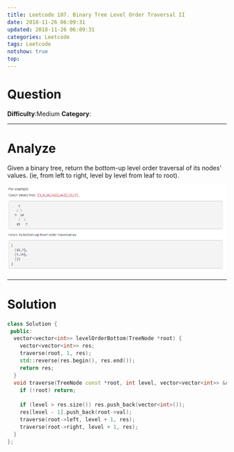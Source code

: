 ```yaml
---
title: Leetcode 107. Binary Tree Level Order Traversal II
date: 2018-11-26 06:09:31
updated: 2018-11-26 06:09:31
categories: Leetcode
tags: Leetcode
notshow: true
top:
---
```


# Question

**Difficulty**:Medium
**Category**:

<!-- more -->

------------

# Analyze

Given a binary tree, return the bottom-up level order traversal of its nodes' values. (ie, from left to right, level by level from leaf to root).

![](/images/in-post/leetcode/2018-11-26-00-23-11.png)

------------

# Solution

```cpp
class Solution {
 public:
  vector<vector<int>> levelOrderBottom(TreeNode *root) {
    vector<vector<int>> res;
    traverse(root, 1, res);
    std::reverse(res.begin(), res.end());
    return res;
  }
  void traverse(TreeNode const *root, int level, vector<vector<int>> &res) {
    if (!root) return;

    if (level > res.size()) res.push_back(vector<int>());
    res[level - 1].push_back(root->val);
    traverse(root->left, level + 1, res);
    traverse(root->right, level + 1, res);
  }
};
```
